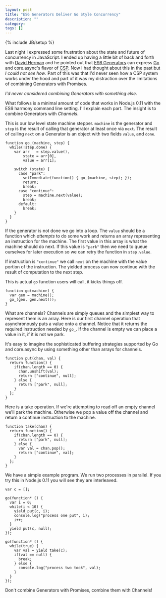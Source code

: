 ```yaml
---
layout: post
title: "ES6 Generators Deliver Go Style Concurrency"
description: ""
category: 
tags: []
---
```

{% include JB/setup %}

Last night I expressed some frustration about the state and future of
concurrency in JavaScript. I ended up having a little bit of back and
forth with [David Herman](https://twitter.com/littlecalculist) and he
pointed out that [ES6 Generators](http://wiki.ecmascript.org/doku.php?id=harmony:generators) can express [Go](http://golang.org/)
and core.async's flavor of
[CSP](http://en.wikipedia.org/wiki/Communicating_sequential_processes). Now
I had thought about this in the past but *I could not see how*. Part
of this was that I'd never seen how a CSP system works under the hood
and part of it was my distraction over the limitations of combining
Generators with Promises.

*I'd never considered combining Generators with something else*.

What follows is a minimal amount of code that works in Node.js 0.11
with the ES6 harmony command line setting. I'll explain
each part. The insight is to combine Generators with *Channels*.

This is our low level state machine stepper. `machine` is the
generator and `step` is the result of calling that generator at least
once via `next`. The result of calling `next` on a Generator is an
object with two fields `value`, and `done`.

```
function go_(machine, step) {
  while(!step.done) {
    var arr   = step.value(),
        state = arr[0],
        value = arr[1];

    switch (state) {
      case "park":
        setImmediate(function() { go_(machine, step); });
        return;
        break;
      case "continue":
        step = machine.next(value);
        break;
      default:
        break;
    }
  }
}
```

If the generator is not done we go into a loop. The `value` should be
a function which *attempts* to do some work and returns an array
representing an instruction for the machine. The first value in this
array is what the machine should do next. If this value is `"park"`
then we need to queue ourselves for later execution so we can retry
the function in `step.value`.

If instruction is `"continue"` we call `next` on the machine with the value
portion of the instruction. The yielded process can now continue with the
result of computation to the next step.

This is actual `go` function users will call, it kicks things off.

```
function go(machine) {
  var gen = machine();
  go_(gen, gen.next());
}
```

What are channels? Channels are simply queues and the simplest way to
represent them is an array. Here is our first channel operation
that asynchronously puts a value onto a channel. Notice that it returns
the required instruction needed by `go_`. If the channel is empty we
can place a value in it, if it is not we park.

It's easy to imagine the sophisticated buffering strategies supported
by Go and core.async by using something other than arrays for channels.

```
function put(chan, val) {
  return function() {
    if(chan.length == 0) {
      chan.unshift(val);
      return ["continue", null];
    } else {
      return ["park", null];
    }
  };
}
```

Here is a take operation. If we're attempting to read off an empty
channel we'll park the machine. Otherwise we pop a value off the
channel and return a continue instruction to the machine.

```
function take(chan) {
  return function() {
    if(chan.length == 0) {
      return ["park", null];
    } else {
      var val = chan.pop();
      return ["continue", val];
    }
  };
}
```

We have a simple example program. We run two processes in parallel. If
you try this in Node.js 0.11 you will see they are interleaved.

```
var c = [];

go(function* () {
  var i = 0;
  while(i < 10) {
    yield put(c, i);
    console.log("process one put", i);
    i++;
  }
  yield put(c, null);
});
    
go(function* () {
  while(true) {
    var val = yield take(c);
    if(val == null) {
      break;
    } else {
      console.log("process two took", val);
    }
  }
});
```

Don't combine Generators with Promises, combine them with Channels!

